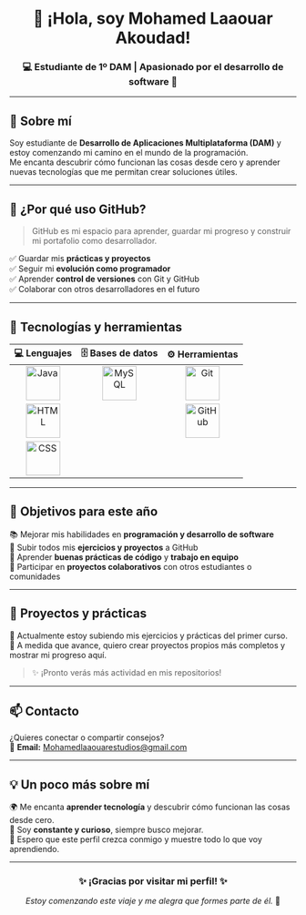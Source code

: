 
<h1 align="center">👋 ¡Hola, soy Mohamed Laaouar Akoudad!</h1>
<h3 align="center">💻 Estudiante de 1º DAM | Apasionado por el desarrollo de software 🚀</h3>

---

## 🧭 Sobre mí

Soy estudiante de **Desarrollo de Aplicaciones Multiplataforma (DAM)** y estoy comenzando mi camino en el mundo de la programación.  
Me encanta descubrir cómo funcionan las cosas desde cero y aprender nuevas tecnologías que me permitan crear soluciones útiles.

---

## 🌟 ¿Por qué uso GitHub?

> GitHub es mi espacio para aprender, guardar mi progreso y construir mi portafolio como desarrollador.

✅ Guardar mis **prácticas y proyectos**  
✅ Seguir mi **evolución como programador**  
✅ Aprender **control de versiones** con Git y GitHub  
✅ Colaborar con otros desarrolladores en el futuro  

---

## 🚀 Tecnologías y herramientas

<div align="center">

| 💻 Lenguajes | 🗄️ Bases de datos | ⚙️ Herramientas |
|:-------------:|:-----------------:|:----------------:|
| <img src="https://cdn.jsdelivr.net/gh/devicons/devicon/icons/java/java-original.svg" alt="Java" width="60" height="60"/> | <img src="https://cdn.jsdelivr.net/gh/devicons/devicon/icons/mysql/mysql-original.svg" alt="MySQL" width="60" height="60"/> | <img src="https://cdn.jsdelivr.net/gh/devicons/devicon/icons/git/git-original.svg" alt="Git" width="60" height="60"/> |
| <img src="https://cdn.jsdelivr.net/gh/devicons/devicon/icons/html5/html5-original.svg" alt="HTML" width="60" height="60"/> |  | <img src="https://cdn.jsdelivr.net/gh/devicons/devicon/icons/github/github-original.svg" alt="GitHub" width="60" height="60"/> |
| <img src="https://cdn.jsdelivr.net/gh/devicons/devicon/icons/css3/css3-original.svg" alt="CSS" width="60" height="60"/> |  |  |

</div>

---

## 🎯 Objetivos para este año

📚 Mejorar mis habilidades en **programación y desarrollo de software**  
🚀 Subir todos mis **ejercicios y proyectos** a GitHub  
🧠 Aprender **buenas prácticas de código** y **trabajo en equipo**  
🤝 Participar en **proyectos colaborativos** con otros estudiantes o comunidades  

---

## 📂 Proyectos y prácticas

🔹 Actualmente estoy subiendo mis ejercicios y prácticas del primer curso.  
🔹 A medida que avance, quiero crear proyectos propios más completos y mostrar mi progreso aquí.  

> ✨ ¡Pronto verás más actividad en mis repositorios!

---

## 📫 Contacto

¿Quieres conectar o compartir consejos?  
📧 **Email:** [Mohamedlaaouarestudios@gmail.com](mailto:Mohamedlaaouarestudios@gmail.com)

---

## 💡 Un poco más sobre mí

🌍 Me encanta **aprender tecnología** y descubrir cómo funcionan las cosas desde cero.  
💪 Soy **constante y curioso**, siempre busco mejorar.  
🚀 Espero que este perfil crezca conmigo y muestre todo lo que voy aprendiendo.  

---

<h3 align="center">✨ ¡Gracias por visitar mi perfil! ✨</h3>
<p align="center"><i>Estoy comenzando este viaje y me alegra que formes parte de él.</i> 🚀</p>
